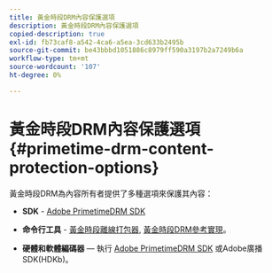 ```yaml
---
title: 黃金時段DRM內容保護選項
description: 黃金時段DRM內容保護選項
copied-description: true
exl-id: fb73caf8-a542-4ca6-a5ea-3cd633b2495b
source-git-commit: be43bbbd1051886c8979ff590a3197b2a7249b6a
workflow-type: tm+mt
source-wordcount: '107'
ht-degree: 0%

---
```


# 黃金時段DRM內容保護選項{#primetime-drm-content-protection-options}

黃金時段DRM為內容所有者提供了多種選項來保護其內容：

* **SDK** - [Adobe PrimetimeDRM SDK](https://helpx.adobe.com/content/dam/help/en/primetime/drm/drm_sdk_overview.pdf)

* **命令行工具** - [黃金時段離線打包器](https://helpx.adobe.com/content/dam/help/en/primetime/guides/offline_packager_getting_started.pdf), [黃金時段DRM參考實現](https://helpx.adobe.com/content/dam/help/en/primetime/drm/drm_reference_implementations.pdf)。

* **硬體和軟體編碼器**  — 執行 [Adobe PrimetimeDRM SDK](https://helpx.adobe.com/content/dam/help/en/primetime/drm/drm_sdk_overview.pdf) 或Adobe廣播SDK(HDKb)。
